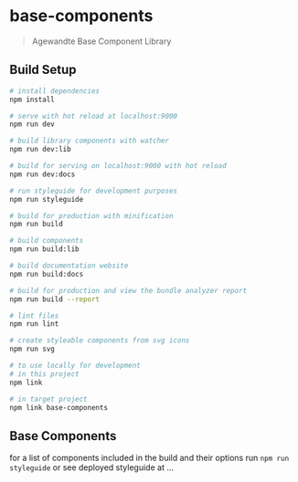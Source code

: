 # base-components

> Agewandte Base Component Library

## Build Setup

``` bash
# install dependencies
npm install

# serve with hot reload at localhost:9000
npm run dev

# build library components with watcher
npm run dev:lib

# build for serving on localhost:9000 with hot reload
npm run dev:docs

# run styleguide for development purposes
npm run styleguide

# build for production with minification
npm run build

# build components
npm run build:lib

# build documentation website 
npm run build:docs

# build for production and view the bundle analyzer report
npm run build --report

# lint files
npm run lint

# create styleable components from svg icons
npm run svg

# to use locally for development
# in this project
npm link

# in target project
npm link base-components
```

## Base Components

for a list of components included in the build and their options run ```npm run styleguide``` 
or see deployed styleguide at ...
